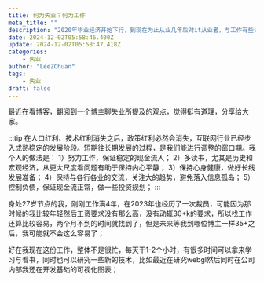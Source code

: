 ```yaml
---
title: 何为失业？何为工作
meta_title: ""
description: "2020年毕业经济开始下行，到现在为止从业几年后对it从业者，与工作有些许感悟"
date: 2024-12-02T05:58:46.400Z
update: 2024-12-02T05:58:47.418Z
categories:
    - 失业
author: "LeeZChuan"
tags:
    - 失业
draft: false
---
```



最近在看博客，翻阅到一个博主聊失业所提及的观点，觉得挺有道理，分享给大家。

:::tip
在人口红利、技术红利消失之后，政策红利必然会消失，互联网行业已经步入成熟稳定的发展阶段。短期往长期发展的过程，是我们能进行调整的窗口期。我个人的做法是：
1）努力工作，保证稳定的现金流入；
2）多读书，尤其是历史和宏观经济，从更大尺度看问题有助于保持内心平静；
3）保持心身健康，做好长线发展准备；
4）保持与各行各业的交流，关注大的趋势，避免落入信息孤岛；
5）控制负债，保证现金流正常，做一些投资规划；
:::

身处27岁节点的我，刚刚工作满4年，在2023年也经历了一次裁员，可能因为那时候的我比较年轻然后工资要求没有那么高，没有动辄30+k的要求，所以找工作还算比较容易，两个月不到的时间就找到了，但是未来等我到哪位博主一样35+之后，我可能就不会这么容易了；

好在我现在这份工作，整体不是很忙，每天干1-2个小时，有很多时间可以拿来学习与看书，同时也可以研究一些新的技术，比如最近在研究webgl然后同时在公司内部我还在开发基础的可视化图表；




